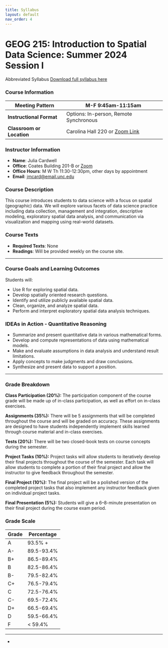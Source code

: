 ```yaml
---
title: Syllabus
layout: default
nav_order: 4
---
```

 # GEOG 215: Introduction to Spatial Data Science: Summer 2024 Session I

Abbreviated Syllabus [Download full syllabus here](https://drive.google.com/file/d/1PahFBApqTElxpHawRGqzP8ACuXOME-MJ/view?usp=sharing)


### Course Information
| **Meeting Pattern**  | M-F 9:45am-11:15am |
| ------------------- | ------------------ |
| **Instructional Format** | Options: In-person, Remote Synchronous |
| **Classroom or Location** | Carolina Hall 220 or [Zoom Link](https://unc.zoom.us/j/98590343821) |

### Instructor Information
- **Name**: Julia Cardwell
- **Office**: Coates Building 201-B or [Zoom](https://unc.zoom.us/j/2724389665)
- **Office Hours**: M W Th 11:30-12:30pm, other days by appointment
- **Email**: [jmcard@email.unc.edu](mailto:jmcard@email.unc.edu)

### Course Description
This course introduces students to data science with a focus on spatial (geographic) data. We will explore various facets of data science practice including data collection, management and integration, descriptive modeling, exploratory spatial data analysis, and communication via visualization and mapping using real-world datasets.

###  Course Texts
- **Required Texts**: None
- **Readings**: Will be provided weekly on the course site.

---

### Course Goals and Learning Outcomes
Students will:
- Use R for exploring spatial data.
- Develop spatially oriented research questions.
- Identify and utilize publicly available spatial data.
- Clean, organize, and analyze spatial data.
- Perform and interpret exploratory spatial data analysis techniques.

### IDEAs in Action - Quantitative Reasoning
- Summarize and present quantitative data in various mathematical forms.
- Develop and compute representations of data using mathematical models.
- Make and evaluate assumptions in data analysis and understand result limitations.
- Apply concepts to make judgments and draw conclusions.
- Synthesize and present data to support a position.

---

### Grade Breakdown

**Class Participation (20%):**
The participation component of the course grade will be made up of in-class participation, as well as effort on in-class
exercises.

**Assignments (35%):**
There will be 5 assignments that will be completed throughout the course and will be graded on accuracy. These
assignments are designed to have students independently implement skills learned through course material and in-class
exercises.

**Tests (20%):**
There will be two closed-book tests on course concepts during the semester.

**Project Tasks (10%):**
Project tasks will allow students to iteratively develop their final projects throughout the course of the semester. Each
task will allow students to complete a portion of their final project and allow the instructor to give feedback throughout
the semester.

**Final Project (10%):**
The final project will be a polished version of the completed project tasks that also implement any instructor feedback
given on individual project tasks.

**Final Presentation (5%):**
Students will give a 6–8-minute presentation on their final project during the course exam period.

###  Grade Scale

| Grade | Percentage |
| ----- | ---------- |
| A     | 93.5% +    |
| A-    | 89.5-93.4% |
| B+    | 86.5-89.4% |
| B     | 82.5-86.4% |
| B-    | 79.5-82.4% |
| C+    | 76.5-79.4% |
| C     | 72.5-76.4% |
| C-    | 69.5-72.4% |
| D+    | 66.5-69.4% |
| D     | 59.5-66.4% |
| F     | < 59.4%    |

---

-

